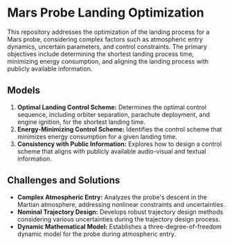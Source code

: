 # Mars Probe Landing Optimization

This repository addresses the optimization of the landing process for a Mars probe, considering complex factors such as atmospheric entry dynamics, uncertain parameters, and control constraints. The primary objectives include determining the shortest landing process time, minimizing energy consumption, and aligning the landing process with publicly available information.

## Models

1. **Optimal Landing Control Scheme:** Determines the optimal control sequence, including orbiter separation, parachute deployment, and engine ignition, for the shortest landing time.
2. **Energy-Minimizing Control Scheme:** Identifies the control scheme that minimizes energy consumption for a given landing time.
3. **Consistency with Public Information:** Explores how to design a control scheme that aligns with publicly available audio-visual and textual information.

## Challenges and Solutions

- **Complex Atmospheric Entry:** Analyzes the probe's descent in the Martian atmosphere, addressing nonlinear constraints and uncertainties.
- **Nominal Trajectory Design:** Develops robust trajectory design methods considering various uncertainties during the trajectory design process.
- **Dynamic Mathematical Model:** Establishes a three-degree-of-freedom dynamic model for the probe during atmospheric entry.
